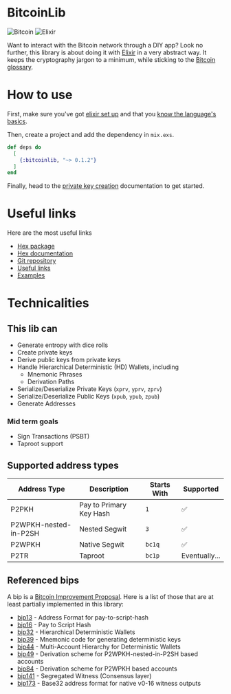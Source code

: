 # BitcoinLib

![Bitcoin](https://raw.githubusercontent.com/RooSoft/bitcoinlib/main/guides/assets/images/bitcoin.svg)
![Elixir](https://raw.githubusercontent.com/RooSoft/bitcoinlib/main/guides/assets/images/elixir-with-name.svg)

Want to interact with the Bitcoin network through a DIY app? Look no further, this library 
is about doing it with [Elixir](https://elixir-lang.org) in a very abstract way. It 
keeps the cryptography jargon to a minimum, while sticking to the 
[Bitcoin glossary](https://developer.bitcoin.org/glossary.html).

# How to use

First, make sure you've got [elixir set up](https://elixir-lang.org/install.html) and that you
[know the language's basics](https://elixircasts.io/series/learn-elixir).

Then, create a project and add the dependency in `mix.exs`.

```elixir
def deps do
  [
    {:bitcoinlib, "~> 0.1.2"}
  ]
end
```

Finally, head to the [private key creation](https://hexdocs.pm/bitcoinlib/tutorial-private-key.html) 
documentation to get started.

# Useful links

Here are the most useful links 

- [Hex package](https://hex.pm/packages/bitcoinlib) 
- [Hex documentation](https://hexdocs.pm/bitcoinlib/readme.html)
- [Git repository](https://github.com/RooSoft/bitcoinlib)
- [Useful links](https://hexdocs.pm/bitcoinlib/links.html)
- [Examples](https://hexdocs.pm/bitcoinlib/examples.html)


# Technicalities

## This lib can

- Generate entropy with dice rolls
- Create private keys
- Derive public keys from private keys
- Handle Hierarchical Deterministic (HD) Wallets, including
  - Mnemonic Phrases
  - Derivation Paths
- Serialize/Deserialize Private Keys (`xprv`, `yprv`, `zprv`)
- Serialize/Deserialize Public Keys  (`xpub`, `ypub`, `zpub`)
- Generate Addresses

### Mid term goals

- Sign Transactions (PSBT)
- Taproot support

## Supported address types

| Address Type          | Description             | Starts With  | Supported     |
|-----------------------|-------------------------|--------------|---------------|
| P2PKH                 | Pay to Primary Key Hash | `1`          | ✅            |
| P2WPKH-nested-in-P2SH | Nested Segwit           | `3`          | ✅            |
| P2WPKH                | Native Segwit           | `bc1q`       | ✅            |
| P2TR                  | Taproot                 | `bc1p`       | Eventually... |

## Referenced bips

A bip is a [Bitcoin Improvement Proposal](https://github.com/bitcoin/bips#readme). Here is a list 
of those that are at least partially implemented in this library:

- [bip13](https://github.com/bitcoin/bips/blob/master/bip-0013.mediawiki) - Address Format for pay-to-script-hash
- [bip16](https://github.com/bitcoin/bips/blob/master/bip-0016.mediawiki) - Pay to Script Hash
- [bip32](https://github.com/bitcoin/bips/blob/master/bip-0032.mediawiki) - Hierarchical Deterministic Wallets
- [bip39](https://github.com/bitcoin/bips/blob/master/bip-0039.mediawiki) - Mnemonic code for generating deterministic keys
- [bip44](https://github.com/bitcoin/bips/blob/master/bip-0044.mediawiki) - Multi-Account Hierarchy for Deterministic Wallets
- [bip49](https://github.com/bitcoin/bips/blob/master/bip-0049.mediawiki) - Derivation scheme for P2WPKH-nested-in-P2SH based accounts
- [bip84](https://github.com/bitcoin/bips/blob/master/bip-0084.mediawiki) - Derivation scheme for P2WPKH based accounts
- [bip141](https://github.com/bitcoin/bips/blob/master/bip-0141.mediawiki) - Segregated Witness (Consensus layer)
- [bip173](https://github.com/bitcoin/bips/blob/master/bip-0173.mediawiki) - Base32 address format for native v0-16 witness outputs

